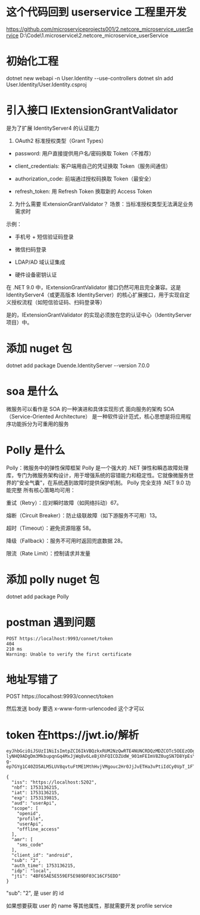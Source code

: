 # 这个代码回到 userservice 工程里开发

https://github.com/microserviceprojects001/2.netcore_microservice_userService
D:\Code\1.microservice\2.netcore_microservice_userService

# 初始化工程

dotnet new webapi -n User.Identity --use-controllers
dotnet sln add User.Identity/User.Identity.csproj

# 引入接口 IExtensionGrantValidator

是为了扩展 IdentityServer4 的认证能力

1. OAuth2 标准授权类型（Grant Types）

- password: 用户直接提供用户名/密码换取 Token（不推荐）

- client_credentials: 客户端用自己的凭证换取 Token（服务间通信）

- authorization_code: 前端通过授权码换取 Token（最安全）

- refresh_token: 用 Refresh Token 换取新的 Access Token

2. 为什么需要 IExtensionGrantValidator？
   场景：当标准授权类型无法满足业务需求时

示例：

- 手机号 + 短信验证码登录

- 微信扫码登录

- LDAP/AD 域认证集成

- 硬件设备密钥认证

在 .NET 9.0 中，IExtensionGrantValidator 接口仍然可用且完全兼容。这是 IdentityServer4（或更高版本 IdentityServer）的核心扩展接口，用于实现自定义授权流程（如短信验证码、扫码登录等）

是的，IExtensionGrantValidator 的实现必须放在您的认证中心（IdentityServer 项目）中。

# 添加 nuget 包

dotnet add package Duende.IdentityServer --version 7.0.0

# soa 是什么

微服务可以看作是 SOA 的一种演进和具体实现形式
面向服务的架构
SOA（Service-Oriented Architecture） 是一种软件设计范式，核心思想是将应用程序功能拆分为可重用的服务

# Polly 是什么

Polly：微服务中的弹性保障框架
Polly 是一个强大的 .NET 弹性和瞬态故障处理库，专门为微服务架构设计，用于增强系统的容错能力和稳定性。它就像微服务世界的"安全气囊"，在系统遇到故障时提供保护机制。
Polly 完全支持 .NET 9.0
功能完整
所有核心策略均可用：

重试（Retry）：应对瞬时故障（如网络抖动）67。

熔断（Circuit Breaker）：防止级联故障（如下游服务不可用）13。

超时（Timeout）：避免资源阻塞 58。

降级（Fallback）：服务不可用时返回兜底数据 28。

限流（Rate Limit）：控制请求并发量

# 添加 polly nuget 包

dotnet add package Polly

# postman 遇到问题

```
POST https://localhost:9993/connet/token
404
210 ms
Warning: Unable to verify the first certificate
```

# 地址写错了

POST https://localhost:9993/connect/token

然后发送 body 要选 x-www-form-urlencoded 这个才可以

# token 在https://jwt.io/解析

```
eyJhbGciOiJSUzI1NiIsImtpZCI6IkVBQzkxRUM2NzQwRTE4NUNCRDQzMDZCOTc5OEEzODg0IiwidHlwIjoiYXQrand0In0.eyJpc3MiOiJodHRwczovL2xvY2FsaG9zdDo1MjAyIiwibmJmIjoxNzUzMTM2MjE1LCJpYXQiOjE3NTMxMzYyMTUsImV4cCI6MTc1MzEzOTgxNSwiYXVkIjoidXNlckFwaSIsInNjb3BlIjpbIm9wZW5pZCIsInByb2ZpbGUiLCJ1c2VyQXBpIiwib2ZmbGluZV9hY2Nlc3MiXSwiYW1yIjpbInNtc19jb2RlIl0sImNsaWVudF9pZCI6ImFuZHJvaWQiLCJzdWIiOiIyIiwiYXV0aF90aW1lIjoxNzUzMTM2MjE1LCJpZHAiOiJsb2NhbCIsImp0aSI6IjRCRjY1QUU1RTU1OUVGNUU5ODlERjAzQzE2Q0Y1RUREIn0.NgmujjqrDVmku3figWvD582Wv2C7YMM1eKiaBoLxcL1GB9_POLoGW9kzD9bCntbizUvnIN-lyNHQ9ADgDm3MkbupqnGq4MxJjWq8v6LeBjXhFQICDZUdW_901mFEImV8Z0ugSN7D8YpEsYwAumTGdHA4dvoRxOY58d_QbGfs0g7_IxN6neN7FGjLC2rH8Jd6a5ZB94-g-ep7GYg1C40ZO5ALM5LUV8qvtuFtME1MthHvjVMgouc2Hr0JjJvETHa3vPtiIdCy0VpT_1FTIac4I7ZY482CfPJPNsPenE60rqyEtN1W2upDZ1oFIIuSZHhDAD2jhToggsQMHh3zSCoSpg

```

```
{
  "iss": "https://localhost:5202",
  "nbf": 1753136215,
  "iat": 1753136215,
  "exp": 1753139815,
  "aud": "userApi",
  "scope": [
    "openid",
    "profile",
    "userApi",
    "offline_access"
  ],
  "amr": [
    "sms_code"
  ],
  "client_id": "android",
  "sub": "2",
  "auth_time": 1753136215,
  "idp": "local",
  "jti": "4BF65AE5E559EF5E989DF03C16CF5EDD"
}

```

"sub": "2", 是 user 的 id

如果想要获取 user 的 name 等其他属性，那就需要开发 profile service
